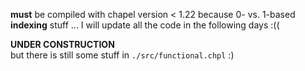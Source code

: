 <b>must</b> be compiled with chapel version < 1.22 because 0- vs. 1-based <b>indexing</b> stuff ... I will update all the code in the following days :((

<b>UNDER CONSTRUCTION</b></br>but there is still some stuff in ```./src/functional.chpl``` :)

